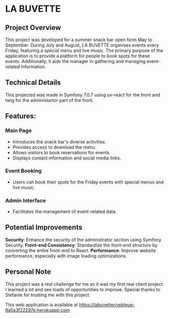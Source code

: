 # LA BUVETTE

## Project Overview

This project was developed for a summer snack bar open form May to September.
During July and August, LA BUVETTE organises events every Friday, featuring a special menu and live music. 
The primary purpose of the application is to provide a platform for people to book spots for these events. 
Additionally, it aids the manager in gathering and managing event-related information. 

## Technical Details

This projected was made in Symfony 7.0.7 using ux-react for the front and twig for the administartor part of the front. 

## Features:

### Main Page

- Introduces the snack bar's diverse activities.
- Provides access to download the menu.
- Allows visitors to book reservations for events.
- Displays contact information and social media links.

### Event Booking

- Users can book their spots for the Friday events with special menus and live music.

### Admin Interface

- Facilitates the management of event-related data.

## Potential Improvements

**Security**: Enhance the security of the administrator section using Symfony Security.
**Front-end Consistency**: Standardize the front-end structure by converting the entire front-end to React.
**Performance**: Improve website performance, especially with image loading optimizations.

## Personal Note

This project was a real challenge for me as it was my first real client project. I learned a lot and see loads of opportunities to improve. 
Special thanks to Stefanie for trusting me with this project. 

This web application is available at https://labuvetterivebleue-9a5a3f22297e.herokuapp.com

